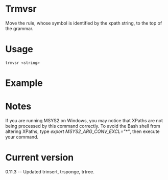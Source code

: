 # Trmvsr

Move the rule, whose symbol is identified by the xpath string, to the top of the grammar.

# Usage

    trmvsr <string>

# Example

# Notes

If you are running MSYS2 on Windows, you may notice that XPaths are not being
processed by this command correctly. To avoid the Bash shell from altering
XPaths, type _export MSYS2_ARG_CONV_EXCL="*"_, then execute your command.

# Current version

0.11.3 -- Updated trinsert, trsponge, trtree.
